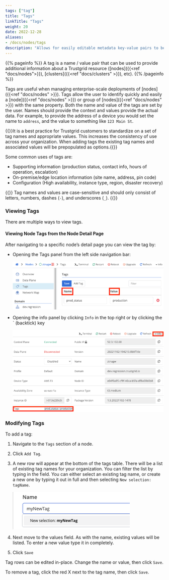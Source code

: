```yaml
---
tags: ["tag"]
title: "Tags"
linkTitle: "Tags"
weight: 20
date: 2022-12-28
aliases: 
- /docs/nodes/tags
description: "Allows for easily editable metadata key-value pairs to be associated with Trustgrid resources like nodes, clusters, etc."
---
```


{{% pageinfo %}}
A tag is a name / value pair that can be used to provide additional information about a Trustgrid resource ([nodes]({{<ref "docs/nodes">}}), [clusters]({{<ref "docs/clusters" >}}), etc).
{{% /pageinfo %}}

Tags are useful when managing enterprise-scale deployments of [nodes]({{<ref "docs/nodes" >}}). Tags allow the user to identify quickly and easily a [node]({{<ref "docs/nodes" >}}) or group of [nodes]({{<ref "docs/nodes" >}}) with the same property. Both the name and value of the tags are set by the user. Names should provide the context and values provide the actual data. For example, to provide the address of a device you would set the name to `address`, and the value to something like `123 Main St`.

{{<alert>}}It is a best practice for Trustgrid customers to standardize on a set of tag names and appropriate values. This increases the consistency of use across your organization. When adding tags the existing tag names and associated values will be prepopulated as options.{{</alert>}}

Some common uses of tags are:

- Supporting information (production status, contact info, hours of operation, escalation)
- On-premise/edge location information (site name, address, pin code)
- Configuration (High availability, instance type, region, disaster recovery)

{{<alert color="warning">}}
Tag names and values are case-sensitive and should only consist of letters, numbers, dashes (`-`), and underscores (`_`).
{{</alert>}}

### Viewing Tags

There are multiple ways to view tags.

#### Viewing Node Tags from the Node Detail Page

After navigating to a specific node’s detail page you can view the tag by:

* Opening the Tags panel from the left side navigation bar:
	
	![img](node-tags-yay4.png)

* Opening the info panel by clicking `Info` in the top right or by clicking the ` (backtick) key

	![img](info-panel-nodes2.png)

### Modifying Tags

To add a tag:

1. Navigate to the `Tags` section of a node. 

1. Click `Add Tag`.

1. A new row will appear at the bottom of the tags table. There will be a list of existing tag names for your organization. You can filter the list by typing in the field. You can either select an existing tag name, or create a new one by typing it out in full and then selecting `New selection: tagName`.

	![img](new-tag-name.png)

1. Next move to the values field. As with the name, existing values will be listed. To enter a new value type it in completely.

1. Click `Save`

Tag rows can be edited in-place. Change the name or value, then click `Save`.

To remove a tag, click the red X next to the tag name, then click `Save`.
